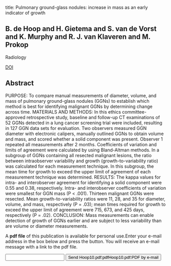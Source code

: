 title: Pulmonary ground-glass nodules: increase in mass as an early indicator of growth

## B. de Hoop and H. Gietema and S. van de Vorst and K. Murphy and R. J. van Klaveren and M. Prokop
Radiology

<a href="https://doi.org/10.1148/radiol.09090571">DOI</a>

## Abstract
PURPOSE: To compare manual measurements of diameter, volume, and mass of pulmonary ground-glass nodules (GGNs) to establish which method is best for identifying malignant GGNs by determining change across time. MATERIALS AND METHODS: In this ethics committee-approved retrospective study, baseline and follow-up CT examinations of 52 GGNs detected in a lung cancer screening trial were included, resulting in 127 GGN data sets for evaluation. Two observers measured GGN diameter with electronic calipers, manually outlined GGNs to obtain volume and mass, and scored whether a solid component was present. Observer 1 repeated all measurements after 2 months. Coefficients of variation and limits of agreement were calculated by using Bland-Altman methods. In a subgroup of GGNs containing all resected malignant lesions, the ratio between intraobserver variability and growth (growth-to-variability ratio) was calculated for each measurement technique. In this subgroup, the mean time for growth to exceed the upper limit of agreement of each measurement technique was determined. RESULTS: The kappa values for intra- and interobserver agreement for identifying a solid component were 0.55 and 0.38, respectively. Intra- and interobserver coefficients of variation were smallest for GGN mass (P < .001). Thirteen malignant GGNs were resected. Mean growth-to-variability ratios were 11, 28, and 35 for diameter, volume, and mass, respectively (P = .03); mean times required for growth to exceed the upper limit of agreement were 715, 673, and 425 days, respectively (P = .02). CONCLUSION: Mass measurements can enable detection of growth of GGNs earlier and are subject to less variability than are volume or diameter measurements.

A <b>pdf file</b> of this publication is available for personal use.Enter your e-mail address in the box below and press the button. You will receive an e-mail message with a link to the pdf file.
<form action="sender.php">  <input type="text" name="email">  <input type="submit" value="Send Hoop10.pdf:pdfHoop10.pdf:PDF by e-mail"></form>